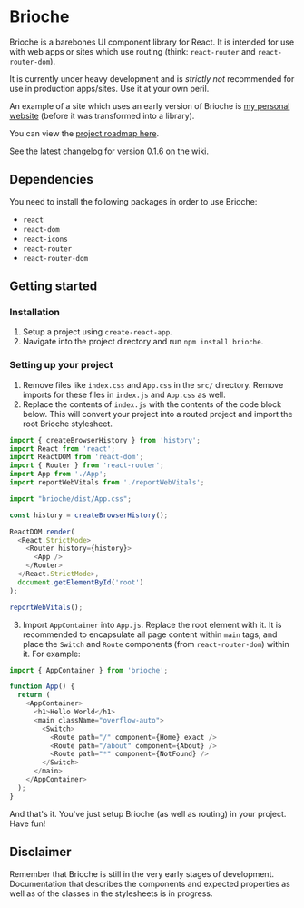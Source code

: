 # Brioche

Brioche is a barebones UI component library for React. It is intended for use with web apps or sites which use routing (think: `react-router` and `react-router-dom`).

It is currently under heavy development and is *strictly not* recommended for use in production apps/sites. Use it at your own peril.

An example of a site which uses an early version of Brioche is [my personal website](https://clarencesiew.com) (before it was transformed into a library).

You can view the [project roadmap here](https://github.com/csiew/brioche/wiki/Roadmap).

See the latest [changelog](https://github.com/csiew/brioche/wiki/Version-0.1.6) for version 0.1.6 on the wiki.


## Dependencies

You need to install the following packages in order to use Brioche:

* `react`
* `react-dom`
* `react-icons`
* `react-router`
* `react-router-dom`


## Getting started

### Installation

1. Setup a project using `create-react-app`.
2. Navigate into the project directory and run `npm install brioche`.


### Setting up your project

1. Remove files like `index.css` and `App.css` in the `src/` directory. Remove imports for these files in `index.js` and `App.css` as well.
2. Replace the contents of `index.js` with the contents of the code block below. This will convert your project into a routed project and import the root Brioche stylesheet.

```js
import { createBrowserHistory } from 'history';
import React from 'react';
import ReactDOM from 'react-dom';
import { Router } from 'react-router';
import App from './App';
import reportWebVitals from './reportWebVitals';

import "brioche/dist/App.css";

const history = createBrowserHistory();

ReactDOM.render(
  <React.StrictMode>
    <Router history={history}>
      <App />
    </Router>
  </React.StrictMode>,
  document.getElementById('root')
);

reportWebVitals();
```

3. Import `AppContainer` into `App.js`. Replace the root element with it. It is recommended to encapsulate all page content within `main` tags, and place the `Switch` and `Route` components (from `react-router-dom`) within it. For example:

```js
import { AppContainer } from 'brioche';

function App() {
  return (
    <AppContainer>
      <h1>Hello World</h1>
      <main className="overflow-auto">
        <Switch>
          <Route path="/" component={Home} exact />
          <Route path="/about" component={About} />
          <Route path="*" component={NotFound} />
        </Switch>
      </main>
    </AppContainer>
  );
}
```

And that's it. You've just setup Brioche (as well as routing) in your project. Have fun!


## Disclaimer

Remember that Brioche is still in the very early stages of development. Documentation that describes the components and expected properties as well as of the classes in the stylesheets is in progress.
